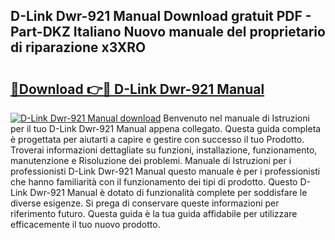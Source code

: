 ## D-Link Dwr-921 Manual Download gratuit PDF - Part-DKZ Italiano Nuovo manuale del proprietario di riparazione x3XRO

# <h2><a href="http://df9jqff.blite.top/?on=D-Link+Dwr-921+Manual">🔗Download 👉🔴 D-Link Dwr-921 Manual</a></h2>

[![D-Link Dwr-921 Manual download](https://i.imgur.com/lujVjoI.png)](http://df9jqff.blite.top/?on=D-Link+Dwr-921+Manual)
Benvenuto nel manuale di Istruzioni per il tuo D-Link Dwr-921 Manual appena collegato. Questa guida completa è progettata per aiutarti a capire e gestire con successo il tuo Prodotto. Troverai informazioni dettagliate su funzioni, installazione, funzionamento, manutenzione e Risoluzione dei problemi. Manuale di Istruzioni per i professionisti D-Link Dwr-921 Manual questo manuale è per i professionisti che hanno familiarità con il funzionamento dei tipi di prodotto. Questo D-Link Dwr-921 Manual è dotato di funzionalità complete per soddisfare le diverse esigenze. Si prega di conservare queste informazioni per riferimento futuro. Questa guida è la tua guida affidabile per utilizzare efficacemente il tuo nuovo prodotto.
